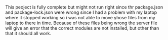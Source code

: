 This peoject is fully complete but might not run right since thr package.json and package-lock.json were wrong since I had a problem with my laptop where it stopped working so i was not able to move yhose files from my laptop to there in time. Because of these files being wrong the server file will give an error that the correct modules are not installed, but other than that it should all work.
